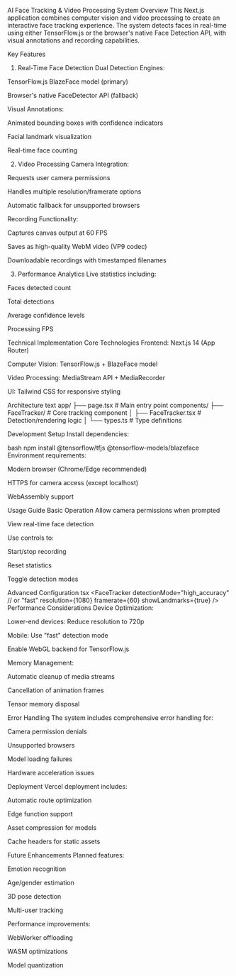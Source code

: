 
AI Face Tracking & Video Processing System
Overview
This Next.js application combines computer vision and video processing to create an interactive face tracking experience. The system detects faces in real-time using either TensorFlow.js or the browser's native Face Detection API, with visual annotations and recording capabilities.

Key Features
1. Real-Time Face Detection
Dual Detection Engines:

TensorFlow.js BlazeFace model (primary)

Browser's native FaceDetector API (fallback)

Visual Annotations:

Animated bounding boxes with confidence indicators

Facial landmark visualization

Real-time face counting

2. Video Processing
Camera Integration:

Requests user camera permissions

Handles multiple resolution/framerate options

Automatic fallback for unsupported browsers

Recording Functionality:

Captures canvas output at 60 FPS

Saves as high-quality WebM video (VP9 codec)

Downloadable recordings with timestamped filenames

3. Performance Analytics
Live statistics including:

Faces detected count

Total detections

Average confidence levels

Processing FPS

Technical Implementation
Core Technologies
Frontend: Next.js 14 (App Router)

Computer Vision: TensorFlow.js + BlazeFace model

Video Processing: MediaStream API + MediaRecorder

UI: Tailwind CSS for responsive styling

Architecture
text
app/
├── page.tsx            # Main entry point
components/
├── FaceTracker/        # Core tracking component
│   ├── FaceTracker.tsx # Detection/rendering logic
│   └── types.ts        # Type definitions

Development Setup
Install dependencies:

bash
npm install @tensorflow/tfjs @tensorflow-models/blazeface
Environment requirements:

Modern browser (Chrome/Edge recommended)

HTTPS for camera access (except localhost)

WebAssembly support

Usage Guide
Basic Operation
Allow camera permissions when prompted

View real-time face detection

Use controls to:

Start/stop recording

Reset statistics

Toggle detection modes

Advanced Configuration
tsx
<FaceTracker 
  detectionMode="high_accuracy" // or "fast"
  resolution={1080} 
  framerate={60}
  showLandmarks={true}
/>
Performance Considerations
Device Optimization:

Lower-end devices: Reduce resolution to 720p

Mobile: Use "fast" detection mode

Enable WebGL backend for TensorFlow.js

Memory Management:

Automatic cleanup of media streams

Cancellation of animation frames

Tensor memory disposal

Error Handling
The system includes comprehensive error handling for:

Camera permission denials

Unsupported browsers

Model loading failures

Hardware acceleration issues

Deployment
Vercel deployment includes:

Automatic route optimization

Edge function support

Asset compression for models

Cache headers for static assets

Future Enhancements
Planned features:

Emotion recognition

Age/gender estimation

3D pose detection

Multi-user tracking

Performance improvements:

WebWorker offloading

WASM optimizations

Model quantization